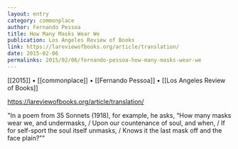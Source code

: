 ```yaml
---
layout: entry
category: commonplace
author: Fernando Pessoa
title: How Many Masks Wear We
publication: Los Angeles Review of Books
link: https://lareviewofbooks.org/article/translation/
date: 2015-02-06
permalinks: 2015/02/06/fernando-pessoa-how-many-masks-wear-we
---
```


[[2015]] • [[commonplace]] • [[Fernando Pessoa]] • [[Los Angeles Review of Books]]

https://lareviewofbooks.org/article/translation/

"In a poem from 35 Sonnets (1918), for example, he asks, “How many masks wear we, and undermasks, / Upon our countenance of soul, and when, / If for self-sport the soul itself unmasks, / Knows it the last mask off and the face plain?”"
